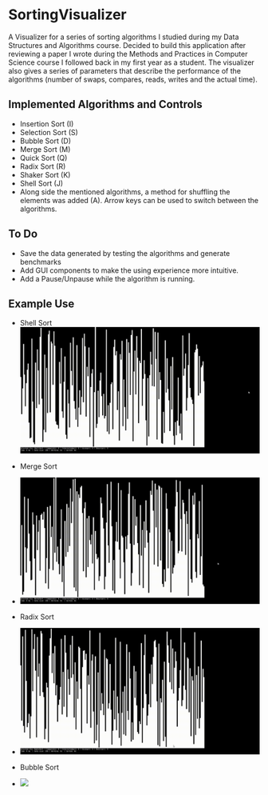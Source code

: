 # SortingVisualizer

A Visualizer for a series of sorting algorithms I studied during my Data Structures and Algorithms course. Decided to build this application after reviewing a paper I wrote during the Methods and Practices in Computer Science course I followed back in my first year as a student.
The visualizer also gives a series of parameters that describe the performance of the algorithms (number of swaps, compares, reads, writes and the actual time). 

## Implemented Algorithms and Controls
* Insertion Sort (I)
* Selection Sort (S)
* Bubble Sort (D)
* Merge Sort (M)
* Quick Sort (Q)
* Radix Sort (R)
* Shaker Sort (K)
* Shell Sort (J)
* Along side the mentioned algorithms, a method for shuffling the elements was added (A). Arrow keys can be used to switch between the algorithms.

## To Do 
*  Save the data generated by testing the algorithms and generate benchmarks
*  Add GUI components to make the using experience more intuitive.
*  Add a Pause/Unpause while the algorithm is running.



## Example Use
* Shell Sort
![](shell.gif)

* Merge Sort
* ![](merge.gif)

* Radix Sort
* ![](radix.gif)

* Bubble Sort
* ![](bubble.gif)
